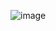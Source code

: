 ![image](https://user-images.githubusercontent.com/63789702/188314772-c48bc0bd-0fe0-437c-8b48-3515f00a548c.png)
